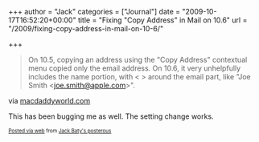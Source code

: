 +++
author = "Jack"
categories = ["Journal"]
date = "2009-10-17T16:52:20+00:00"
title = "Fixing \"Copy Address\" in Mail on 10.6"
url = "/2009/fixing-copy-address-in-mail-on-10-6/"

+++

<div class="posterous_bookmarklet_entry">
  <blockquote class="posterous_short_quote">
    On 10.5, copying an address using the "Copy Address" contextual menu copied only the email address. On 10.6, it very unhelpfully includes the name portion, with < > around the email part, like "Joe Smith <<a href="mailto:joe.smith@apple.com">joe.smith@apple.com</a>>".</p>
  </blockquote>
  
  <div class="posterous_quote_citation">
    via <a href="http://macdaddyworld.com/2009/09/14/fixing-copy-address-in-mail-on-10-6/">macdaddyworld.com</a>
  </div>
  
  <p>
    This has been bugging me as well. The setting change works.
  </p>
</div>

<p style="font-size: 10px;">
  <a href="https://posterous.com">Posted via web</a> from <a href="http://jackbaty.posterous.com/fixing-copy-address-in-mail-on-106">Jack Baty's posterous</a>
</p>